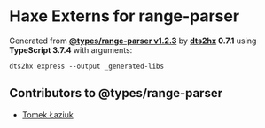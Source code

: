 # Haxe Externs for range-parser

Generated from **[@types/range-parser v1.2.3](https://github.com/DefinitelyTyped/DefinitelyTyped#readme)** by **[dts2hx](https://github.com/haxiomic/dts2hx) 0.7.1** using **TypeScript 3.7.4** with arguments:

	dts2hx express --output _generated-libs

## Contributors to @types/range-parser
- [Tomek Łaziuk](https://github.com/tlaziuk)